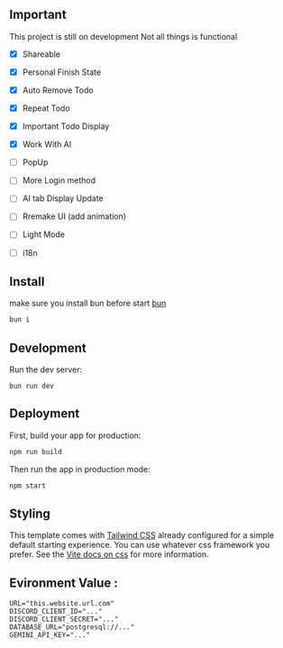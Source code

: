 
## Important

This project is still on development
Not all things is functional

- [x] Shareable
- [x] Personal Finish State
- [x] Auto Remove Todo
- [x] Repeat Todo
- [x] Important Todo Display
- [x] Work With AI

- [ ] PopUp
- [ ] More Login method
- [ ] AI tab Display Update
- [ ] Rremake UI (add animation)
- [ ] Light Mode
- [ ] i18n


## Install

make sure you install bun before start [bun](https://bun.sh)

```sh
bun i
```

## Development

Run the dev server:

```shellscript
bun run dev
```

## Deployment

First, build your app for production:

```sh
npm run build
```

Then run the app in production mode:

```sh
npm start
```

## Styling

This template comes with [Tailwind CSS](https://tailwindcss.com/) already configured for a simple default starting experience. You can use whatever css framework you prefer. See the [Vite docs on css](https://vitejs.dev/guide/features.html#css) for more information.

## Evironment Value :

```env
URL="this.website.url.com"
DISCORD_CLIENT_ID="..."
DISCORD_CLIENT_SECRET="..."
DATABASE_URL="postgresql://..."
GEMINI_API_KEY="..."
```
